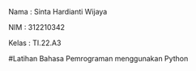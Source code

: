 Nama : Sinta Hardianti Wijaya

NIM : 312210342

Kelas : TI.22.A3

#Latihan Bahasa Pemrograman menggunakan Python
